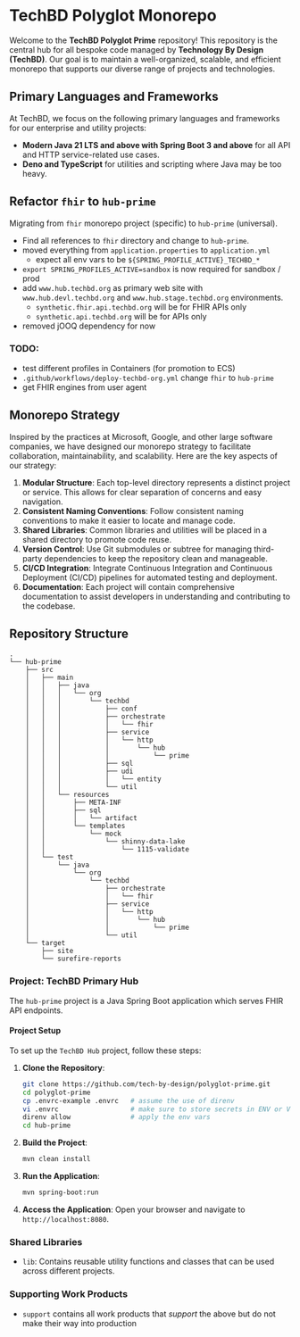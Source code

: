 # TechBD Polyglot Monorepo

Welcome to the **TechBD Polyglot Prime** repository! This repository is the
central hub for all bespoke code managed by **Technology By Design (TechBD)**.
Our goal is to maintain a well-organized, scalable, and efficient monorepo that
supports our diverse range of projects and technologies.

## Primary Languages and Frameworks

At TechBD, we focus on the following primary languages and frameworks for our
enterprise and utility projects:

- **Modern Java 21 LTS and above with Spring Boot 3 and above** for all API and
  HTTP service-related use cases.
- **Deno and TypeScript** for utilities and scripting where Java may be too
  heavy.

## Refactor `fhir` to `hub-prime`

Migrating from `fhir` monorepo project (specific) to `hub-prime` (universal).

- Find all references to `fhir` directory and change to `hub-prime`.
- moved everything from `application.properties` to `application.yml`
  - expect all env vars to be `${SPRING_PROFILE_ACTIVE}_TECHBD_*`
- `export SPRING_PROFILES_ACTIVE=sandbox` is now required for sandbox / prod
- add `www.hub.techbd.org` as primary web site with `www.hub.devl.techbd.org`
  and `www.hub.stage.techbd.org` environments.
  - `synthetic.fhir.api.techbd.org` will be for FHIR APIs only
  - `synthetic.api.techbd.org` will be for APIs only
- removed jOOQ dependency for now

### TODO:

- test different profiles in Containers (for promotion to ECS)
- `.github/workflows/deploy-techbd-org.yml` change `fhir` to `hub-prime`
- get FHIR engines from user agent

## Monorepo Strategy

Inspired by the practices at Microsoft, Google, and other large software
companies, we have designed our monorepo strategy to facilitate collaboration,
maintainability, and scalability. Here are the key aspects of our strategy:

1. **Modular Structure**: Each top-level directory represents a distinct project
   or service. This allows for clear separation of concerns and easy navigation.
2. **Consistent Naming Conventions**: Follow consistent naming conventions to
   make it easier to locate and manage code.
3. **Shared Libraries**: Common libraries and utilities will be placed in a
   shared directory to promote code reuse.
4. **Version Control**: Use Git submodules or subtree for managing third-party
   dependencies to keep the repository clean and manageable.
5. **CI/CD Integration**: Integrate Continuous Integration and Continuous
   Deployment (CI/CD) pipelines for automated testing and deployment.
6. **Documentation**: Each project will contain comprehensive documentation to
   assist developers in understanding and contributing to the codebase.

## Repository Structure

```
.
└── hub-prime
    ├── src
    │   ├── main
    │   │   ├── java
    │   │   │   └── org
    │   │   │       └── techbd
    │   │   │           ├── conf
    │   │   │           ├── orchestrate
    │   │   │           │   └── fhir
    │   │   │           ├── service
    │   │   │           │   └── http
    │   │   │           │       └── hub
    │   │   │           │           └── prime
    │   │   │           ├── sql
    │   │   │           ├── udi
    │   │   │           │   └── entity
    │   │   │           └── util
    │   │   └── resources
    │   │       ├── META-INF
    │   │       ├── sql
    │   │       │   └── artifact
    │   │       └── templates
    │   │           └── mock
    │   │               └── shinny-data-lake
    │   │                   └── 1115-validate
    │   └── test
    │       └── java
    │           └── org
    │               └── techbd
    │                   ├── orchestrate
    │                   │   └── fhir
    │                   ├── service
    │                   │   └── http
    │                   │       └── hub
    │                   │           └── prime
    │                   └── util
    └── target
        ├── site
        └── surefire-reports
```

### Project: TechBD Primary Hub

The `hub-prime` project is a Java Spring Boot application which serves FHIR API
endpoints.

#### Project Setup

To set up the `TechBD Hub` project, follow these steps:

1. **Clone the Repository**:
   ```bash
   git clone https://github.com/tech-by-design/polyglot-prime.git
   cd polyglot-prime
   cp .envrc-example .envrc   # assume the use of direnv
   vi .envrc                  # make sure to store secrets in ENV or Vault, not in Git
   direnv allow               # apply the env vars
   cd hub-prime
   ```

2. **Build the Project**:
   ```bash
   mvn clean install
   ```

3. **Run the Application**:
   ```bash
   mvn spring-boot:run
   ```

4. **Access the Application**: Open your browser and navigate to
   `http://localhost:8080`.

### Shared Libraries

- `lib`: Contains reusable utility functions and classes that can be used across
  different projects.

### Supporting Work Products

- `support` contains all work products that _support_ the above but do not make
  their way into production
